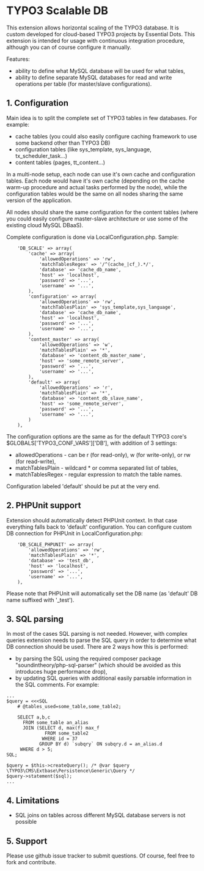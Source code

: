 TYPO3 Scalable DB
===========

This extension allows horizontal scaling of the TYPO3 database. It is custom developed for cloud-based TYPO3 projects by Essential Dots. This extension is intended for usage with continuous integration procedure, although you can of course configure it manually.

Features:

* ability to define what MySQL database will be used for what tables,
* ability to define separate MySQL databases for read and write operations per table (for master/slave configurations).

## 1. Configuration

Main idea is to split the complete set of TYPO3 tables in few databases. For example:

* cache tables (you could also easily configure caching framework to use some backend other than TYPO3 DB)
* configuration tables (like sys_template, sys_language, tx_scheduler_task...)
* content tables (pages, tt_content...)

In a multi-node setup, each node can use it's own cache and configuration tables. Each node would have it's own cache (depending on the cache warm-up procedure and actual tasks performed by the node), while the configuration tables would be the same on all nodes sharing the same version of the application.

All nodes should share the same configuration for the content tables (where you could easily configure master-slave architecture or use some of the existing cloud MySQL DBaaS).

Complete configuration is done via LocalConfiguration.php. Sample:

```
	'DB_SCALE' => array(
		'cache' => array(
			'allowedOperations' => 'rw',
			'matchTablesRegex' => '/^(cache_|cf_).*/',
			'database' => 'cache_db_name',
			'host' => 'localhost',
			'password' => '...',
			'username' => '...',
		),
		'configuration' => array(
			'allowedOperations' => 'rw',
			'matchTablesPlain' => 'sys_template,sys_language',
			'database' => 'cache_db_name',
			'host' => 'localhost',
			'password' => '...',
			'username' => '...',
		),
		'content_master' => array(
			'allowedOperations' => 'w',
			'matchTablesPlain' => '*',
			'database' => 'content_db_master_name',
			'host' => 'some_remote_server',
			'password' => '...',
			'username' => '...',
		),
		'default' => array(
			'allowedOperations' => 'r',
			'matchTablesPlain' => '*',
			'database' => 'content_db_slave_name',
			'host' => 'some_remote_server',
			'password' => '...',
			'username' => '...',
		)
	),
```

The configuration options are the same as for the default TYPO3 core's $GLOBALS['TYPO3_CONF_VARS']['DB'], with addition of 3 settings:

* allowedOperations - can be r (for read-only), w (for write-only), or rw (for read-write),
* matchTablesPlain - wildcard * or comma separated list of tables,
* matchTablesRegex - regular expression to match the table names.

Configuration labeled 'default' should be put at the very end.

## 2. PHPUnit support

Extension should automatically detect PHPUnit context. In that case everything falls back to 'default' configuration. You can configure custom DB connection for PHPUnit in LocalConfiguration.php:

```
	'DB_SCALE_PHPUNIT' => array(
		'allowedOperations' => 'rw',
		'matchTablesPlain' => '*',
		'database' => 'test_db',
		'host' => 'localhost',
		'password' => '...',
		'username' => '...',
	),
```

Please note that PHPUnit will automatically set the DB name (as 'default' DB name suffixed with '_test').

## 3. SQL parsing

In most of the cases SQL parsing is not needed. However, with complex queries extension needs to parse the SQL query in order to determine what DB connection should be used. There are 2 ways how this is performed:

* by parsing the SQL using the required composer package "soundintheory/php-sql-parser" (which should be avoided as this introduces huge performance drop),
* by updating SQL queries with additional easily parsable information in the SQL comments. For example:

```
...
$query = <<<SQL
    # @tables_used=some_table,some_table2;

    SELECT a,b,c
      FROM some_table an_alias
      JOIN (SELECT d, max(f) max_f
              FROM some_table2
             WHERE id = 37
            GROUP BY d) `subqry` ON subqry.d = an_alias.d
     WHERE d > 5;
SQL;

$query = $this->createQuery(); /* @var $query \TYPO3\CMS\Extbase\Persistence\Generic\Query */
$query->statement($sql);
...
```

## 4. Limitations

* SQL joins on tables across different MySQL database servers is not possible

## 5. Support

Please use github issue tracker to submit questions. Of course, feel free to fork and contribute.
